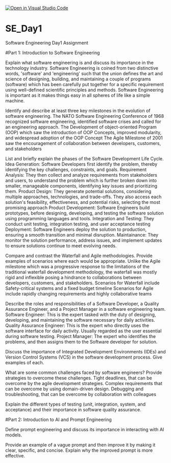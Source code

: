 [![Open in Visual Studio Code](https://classroom.github.com/assets/open-in-vscode-2e0aaae1b6195c2367325f4f02e2d04e9abb55f0b24a779b69b11b9e10269abc.svg)](https://classroom.github.com/online_ide?assignment_repo_id=18369411&assignment_repo_type=AssignmentRepo)
# SE_Day1
Software Engineering Day1 Assignment

#Part 1: Introduction to Software Engineering

Explain what software engineering is and discuss its importance in the technology industry.
Software Engineering is coined from two distinctive words, 'software' and 'engineering' such that the union defines the art and science of designing, building, and maintaining a couple of programs (software) which has been carefully put together for a specific requirement using well-defined scientific principles and methods. Software Engineering is important as it makes things easy in all spheres of life like a simple machine. 

Identify and describe at least three key milestones in the evolution of software engineering.
The NATO Software Engineering Conference of 1968 recognized software engineering, identified software crises and called for an engineering approach.
The Development of object-oriented Program (OOP) which saw the introduction of OOP Concepts, improved modularity, and widespread adoption of the OOP Concept
The Agile Milestone of 2001 saw the encouragement of collaboration between developers, customers, and stakeholders

List and briefly explain the phases of the Software Development Life Cycle.
Idea Generation: Software Developers first identify the problem, thereby identifying the key challenges, constraints, and goals.
Requirement Analysis: They then collect and analyze requirements from stakeholders and users, to understand the problem which is further broken down into smaller, manageable components, identifying key issues and prioritizing them.
Product Design: They generate potential solutions, considering multiple approaches, technologies, and trade-offs. They also access each solution's feasibility, effectiveness, and potential risks, selecting the most promising approach
Product Development: Software Engineers build prototypes, before designing, developing, and testing the software solution using programming languages and tools.
Integration and Testing: They conduct unit testing, integration testing, and user acceptance testing
Deployment: Software Engineers deploy the solution to production, ensuring a smooth transition and minimal disruption.
Maintainance: They monitor the solution performance, address issues, and implement updates to ensure solutions continue to meet evolving needs.

Compare and contrast the Waterfall and Agile methodologies. Provide examples of scenarios where each would be appropriate.
Unlike the Agile milestone which was a progressive response to the limitations of the traditional waterfall development methodology, the waterfall was mostly rigid and inflexible posing a hindrance to collaborations between developers, customers, and stakeholders.
Scenarios for Waterfall include Safety-critical systems and a fixed budget timeline
Scenarios for Agile include rapidly changing requirements and highly collaborative teams

Describe the roles and responsibilities of a Software Developer, a Quality Assurance Engineer, and a Project Manager in a software engineering team.
Software Engineer: This is the expert tasked with the duty of designing, developing, and maintaining the software necessary for daily activities.
Quality Assurance Engineer: This is the expert who directly uses the software interface for daily activity. Usually regarded as the user essential during software testing.
Project Manager: The expert who identifies the problems, and then assigns them to the Software developer for solution.

Discuss the importance of Integrated Development Environments (IDEs) and Version Control Systems (VCS) in the software development process. Give examples of each.
 
 

What are some common challenges faced by software engineers? Provide strategies to overcome these challenges.
Tight deadlines, that can be overcome by the agile development strategies.
Complex requirements that can be overcome by using domain-driven design.
Debugging and troubleshooting, that can be overcome by collaboration with colleagues

Explain the different types of testing (unit, integration, system, and acceptance) and their importance in software quality assurance.


#Part 2: Introduction to AI and Prompt Engineering


Define prompt engineering and discuss its importance in interacting with AI models.


Provide an example of a vague prompt and then improve it by making it clear, specific, and concise. Explain why the improved prompt is more effective.
